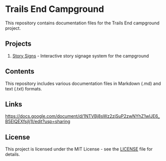 # Trails End Campground

This repository contains documentation files for the Trails End campground project.

## Projects

1. [Story Signs](story_signs/README.md) - Interactive story signage system for the campground

## Contents

This repository includes various documentation files in Markdown (.md) and text (.txt) formats.

## Links

<https://docs.google.com/document/d/1NTVBj8sWz2zjSuP2zwNYhZ1wlJE6_B5ElQEXfsjIj1I/edit?usp=sharing>

## License

This project is licensed under the MIT License - see the [LICENSE](LICENSE) file for details.